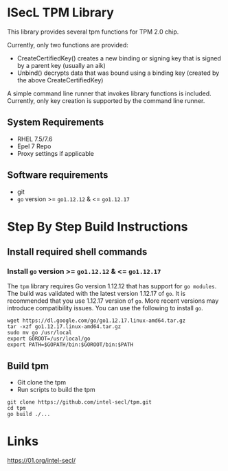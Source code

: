 # ISecL TPM Library

This library provides several tpm functions for TPM 2.0 chip.

Currently, only two functions are provided: 
 - CreateCertifiedKey() creates a new binding or signing key that is signed by a parent key (usually an aik)
 - Unbind() decrypts data that was bound using a binding key (created by the above CreateCertifiedKey)
 
A simple command line runner that invokes library functions is included. Currently, only key creation is supported by the command line runner.

## System Requirements
- RHEL 7.5/7.6
- Epel 7 Repo
- Proxy settings if applicable

## Software requirements
- git
- `go` version >= `go1.12.12` & <= `go1.12.17`

# Step By Step Build Instructions

## Install required shell commands

### Install `go` version >= `go1.12.12` & <= `go1.12.17`
The `tpm` library requires Go version 1.12.12 that has support for `go modules`. The build was validated with the latest version 1.12.17 of `go`. It is recommended that you use 1.12.17 version of `go`. More recent versions may introduce compatibility issues. You can use the following to install `go`.
```shell
wget https://dl.google.com/go/go1.12.17.linux-amd64.tar.gz
tar -xzf go1.12.17.linux-amd64.tar.gz
sudo mv go /usr/local
export GOROOT=/usr/local/go
export PATH=$GOPATH/bin:$GOROOT/bin:$PATH
```

## Build tpm

- Git clone the tpm
- Run scripts to build the tpm

```shell
git clone https://github.com/intel-secl/tpm.git
cd tpm
go build ./...
```

# Links
https://01.org/intel-secl/
